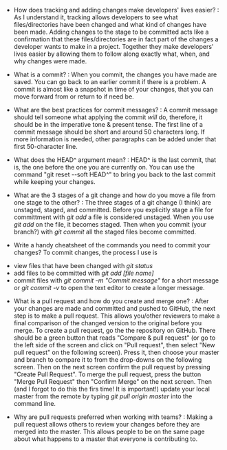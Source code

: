* How does tracking and adding changes make developers' lives easier? : As I understand it, tracking allows developers to see what files/directories have been changed and what kind of changes have been made. Adding changes to the stage to be committed acts like a confirmation that these files/directories are in fact part of the changes a developer wants to make in a project. Together they make developers' lives easier by allowing them to follow along exactly what, when, and why changes were made.

* What is a commit? : When you commit, the changes you have made are saved. You can go back to an earlier commit if there is a problem. A commit is almost like a snapshot in time of your changes, that you can move forward from or return to if need be.  

* What are the best practices for commit messages? : A commit message should tell someone what applying the commit *will* do, therefore, it should be in the imperative tone & present tense. The first line of a commit message should be short and around 50 characters long. If more information is needed, other paragraphs can be added under that first 50-character line. 

* What does the HEAD^ argument mean? : HEAD^ is the last commit, that is, the one before the one you are currently on. You can use the command "git reset --soft HEAD^" to bring you back to the last commit while keeping your changes.

* What are the 3 stages of a git change and how do you move a file from one stage to the other? : The three stages of a git change (I think) are unstaged, staged, and committed. Before you explicitly stage a file for committment with *git add* a file is considered unstaged. When you use *git add* on the file, it becomes staged. Then when you commit (your branch?) with *git commit* all the staged files become committed.

* Write a handy cheatsheet of the commands you need to commit your changes?
To commit changes, the process I use is
- view files that have been changed with *git status*
- add files to be committed with *git add [file name]*
- commit files with *git commit -m "Commit message"* for a short message or *git commit -v* to open the text editor to create a longer message.

* What is a pull request and how do you create and merge one? : After your changes are made and committed and pushed to GitHub, the next step is to make a pull request. This allows you/other reviewers to make a final comparison of the changed version to the original before you merge. To create a pull request, go the the repository on GitHub. There should be a green button that reads "Compare & pull request" (or go to the left side of the screen and click on "Pull request", then select "New pull request" on the following screen). Press it, then choose your master and branch to compare it to from the drop-downs on the following screen. Then on the next screen confirm the pull request by pressing "Create Pull Request". To merge the pull request, press the button "Merge Pull Request" then "Confirm Merge" on the next screen. Then (and I forgot to do this the firs time! It is important!) update your local master from the remote by typing *git pull origin master* into the command line.

* Why are pull requests preferred when working with teams? : Making a pull request allows others to review your changes before they are merged into the master. This allows people to be on the same page about what happens to a master that everyone is contributing to.